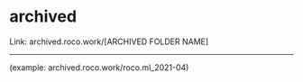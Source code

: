 # archived
Link: archived.roco.work/[ARCHIVED FOLDER NAME]<hr>(example: archived.roco.work/roco.ml_2021-04)

